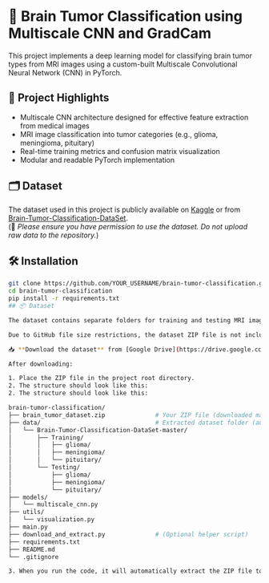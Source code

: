 
# 🧠 Brain Tumor Classification using Multiscale CNN and GradCam

This project implements a deep learning model for classifying brain tumor types from MRI images using a custom-built Multiscale Convolutional Neural Network (CNN) in PyTorch.

## 🚀 Project Highlights

- Multiscale CNN architecture designed for effective feature extraction from medical images
- MRI image classification into tumor categories (e.g., glioma, meningioma, pituitary)
- Real-time training metrics and confusion matrix visualization
- Modular and readable PyTorch implementation

## 🗂️ Dataset

The dataset used in this project is publicly available on [Kaggle](https://www.kaggle.com/datasets) or from [Brain-Tumor-Classification-DataSet](https://github.com/).  
(📌 *Please ensure you have permission to use the dataset. Do not upload raw data to the repository.*)

## 🛠️ Installation

```bash
git clone https://github.com/YOUR_USERNAME/brain-tumor-classification.git
cd brain-tumor-classification
pip install -r requirements.txt
## 📦 Dataset

The dataset contains separate folders for training and testing MRI images of brain tumors.

Due to GitHub file size restrictions, the dataset ZIP file is not included in this repository.

📥 **Download the dataset** from [Google Drive](https://drive.google.com/file/d/1nWodPnBZTJvcKrkbBTeLf8oVFl8CMoW8/view?usp=drive_link) or the original [source repository](https://github.com/your-source-here).

After downloading:

1. Place the ZIP file in the project root directory.
2. The structure should look like this:
2. The structure should look like this:

brain-tumor-classification/
├── brain_tumor_dataset.zip              # Your ZIP file (downloaded manually)
├── data/                                # Extracted dataset folder (auto-generated)
│   └── Brain-Tumor-Classification-DataSet-master/
│       ├── Training/
│       │   ├── glioma/
│       │   ├── meningioma/
│       │   └── pituitary/
│       └── Testing/
│           ├── glioma/
│           ├── meningioma/
│           └── pituitary/
├── models/
│   └── multiscale_cnn.py
├── utils/
│   └── visualization.py
├── main.py
├── download_and_extract.py              # (Optional helper script)
├── requirements.txt
├── README.md
└── .gitignore

3. When you run the code, it will automatically extract the ZIP file to a folder and load the training/testing data.

